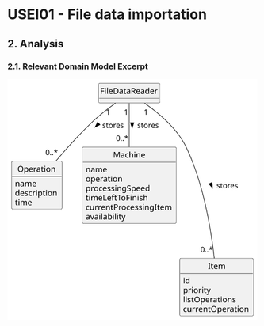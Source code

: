 # USEI01 - File data importation

## 2. Analysis

### 2.1. Relevant Domain Model Excerpt 

![Domain Model](svg/us006-domain-model.svg)

